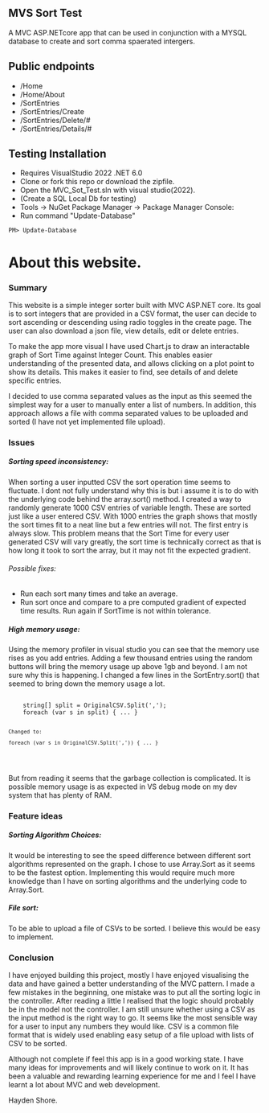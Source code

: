 ## MVS Sort Test
A MVC ASP.NETcore app that can be used in conjunction with a MYSQL database to create and sort comma spaerated intergers.

## Public endpoints
- /Home
- /Home/About
- /SortEntries
- /SortEntries/Create
- /SortEntries/Delete/#
- /SortEntries/Details/#

## Testing Installation
- Requires VisualStudio 2022 .NET 6.0
- Clone or fork this repo or download the zipfile.
- Open the MVC_Sot_Test.sln with visual studio(2022).
- (Create a SQL Local Db for testing) 
- Tools -> NuGet Package Manager -> Package Manager Console: 
- Run command  "Update-Database"
```
PM> Update-Database
```

<h1>About this website.</h1>
<h3>Summary</h3>
<p>
	This website is a simple integer sorter built with MVC ASP.NET core. Its goal is to sort integers that are provided in a CSV format,
	the user can decide to sort ascending or descending using radio toggles in the create page.
	The user can also download a json file, view details, edit or delete entries.
</p>
<p>
	To make the app more visual I have used Chart.js to draw an interactable graph of Sort Time against Integer Count.
	This enables easier understanding of the presented data, and allows clicking on a plot point to show its details.
	This makes it easier to find, see details of and delete specific entries.
</p>
<p>
	I decided to use comma separated values as the input as this seemed the simplest way for a user to manually enter a list of numbers.
	In addition, this approach allows a file with comma separated values to be uploaded and sorted (I have not yet implemented file upload).
</p>
<h3>Issues</h3>
<h5>Sorting speed inconsistency:</h5>
<p>
	When sorting a user inputted CSV the sort operation time seems to fluctuate. I dont not fully understand why this is but i assume it is to do with the underlying code
	behind the array.sort() method. I created a way to randomly generate 1000 CSV entries of variable length.
	These are sorted just like a user entered CSV. With 1000 entries the graph shows that mostly the sort times fit to a neat line but a few entries will not.
	The first entry is always slow. This problem means that the Sort Time for every user generated CSV will vary greatly,
	the sort time is technically correct as that is how long it took to sort the array, but it may not fit the expected gradient.
</p>
<h6>Possible fixes:</h6>
<p>
	<ul>
		<li>Run each sort many times and take an average.</li>
		<li>Run sort once and compare to a pre computed gradient of expected time results. Run again if SortTime is not within tolerance.</li>
	</ul>
</p>
<h5>High memory usage:</h5>
<p>
	Using the memory profiler in visual studio you can see that the memory use rises as you add entries.
	Adding a few thousand entries using the random buttons will bring the memory usage up above 1gb and beyond.
	I am not sure why this is happening. I changed a few lines in the SortEntry.sort() that seemed to bring down
	the memory usage a lot.
<pre>
<code>
	string[] split = OriginalCSV.Split(',');
	foreach (var s in split) { ... }

	Changed to:

	foreach (var s in OriginalCSV.Split(',')) { ... }	
</code>
</pre>
	But from reading it seems that the garbage collection is complicated. It is possible memory usage is as expected
	in VS debug mode on my dev system that has plenty of RAM.
</p>

<h3>Feature ideas</h3>
<h5>Sorting Algorithm Choices:</h5>
<p>
	It would be interesting to see the speed difference between different sort algorithms represented on the graph.
	I chose to use Array.Sort as it seems to be the fastest option.
	Implementing this would require much more knowledge than I have on sorting algorithms and the underlying code
	to Array.Sort.
</p>
<h5>File sort:</h5>
<p>
	To be able to upload a file of CSVs to be sorted. I believe this would be easy to implement.
</p>
<h3>Conclusion</h3>
<p>
	I have enjoyed building this project, mostly I have enjoyed visualising the data and have gained a better understanding of the MVC pattern. I made a few mistakes in the beginning, one mistake was to put all the sorting logic in the controller. After reading a little I realised that the logic should probably be in the model not the controller.
	I am still unsure whether using a CSV as the input method is the right way to go. It seems like the most sensible way for a user to input any numbers they would like. CSV is a common file format that is widely used enabling easy setup of a file upload with lists of CSV to be sorted.

</p>
<p>
	Although not complete if feel this app is in a good working state. I have many ideas for improvements and will likely continue to work on it. It has been a valuable and rewarding learning experience for me and I feel I have learnt a lot about MVC and web development.
</p>
<p>
	Hayden Shore.
</p>

